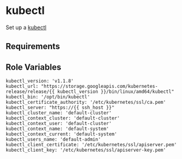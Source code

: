 kubectl
=========

Set up a [kubectl](http://kubernetes.io/docs/user-guide/kubectl-overview/)

Requirements
------------



Role Variables
--------------
```
kubectl_version: 'v1.1.8'
kubectl_url: "https://storage.googleapis.com/kubernetes-release/release/{{ kubectl_version }}/bin/linux/amd64/kubectl"
kubectl_bin: '/opt/bin/kubectl'
kubectl_certificate_authority: '/etc/kubernetes/ssl/ca.pem'
kubectl_server: "https://{{ ssh_host }}"
kubectl_cluster_name: 'default-cluster'
kubectl_context_cluster: 'default-cluster'
kubectl_context_user: 'default-cluster'
kubectl_context_name: 'default-system'
kubectl_context_current: 'default-system'
kubectl_users_name: 'default-admin'
kubectl_client_certificate: '/etc/kubernetes/ssl/apiserver.pem'
kubectl_client_key: '/etc/kubernetes/ssl/apiserver-key.pem'


```

